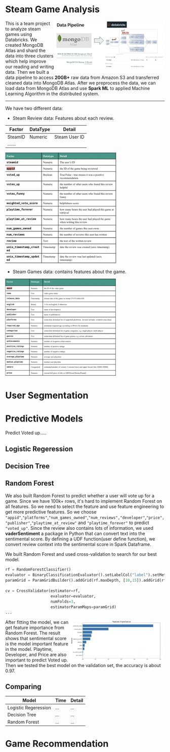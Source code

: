 # Steam Game Analysis  
  
<img src="pictures/pipeline.png" width="350" align="right">This is a team project to analyze steam games using Databricks. We created MongoDB Atlas and shard the data into three clusters which help improve our reading and writing data. Then we built a data pipeline to access **20GB+** raw data from Amazon S3 and transferred cleaned data into MongoDB Atlas. After we preprocess the data, we can load data from MongoDB Atlas and use **Spark ML** to applied Machine Learning Algorithm in the distributed system.  

-----
We have two different data:

* Steam Review data: Features about each review.  

| Factor | DataType | Detail |
|--------|--------|--------|
| SteamID| Numeric | Steam User ID|
|.......

  
<img src="pictures/review_info.png" width="350" >  

* Steam Games data: contains features about the game.
<img src="pictures/game_info.png" width="350" >
  

# User Segmentation  

# Predictive Models
Predict Voted up.....
## Logistic Regeression  

## Decision Tree  

## Random Forest  
We also built Random Forest to predict whether a user will vote up for a game. Since we have 100k+ rows, it's hard to implement Random Forest on all features. So we need to select the feature and use feature engineering to get more predictive features. So we choose `"appid"`,`"platforms"`,`"num_games_owned"`,`"num_reviews","developer"`,`"price","publisher"`,`"playtime_at_review"` and `"playtime_forever"` to predict `"voted_up"`. Since the review also contains lots of information, we used **vaderSentiment** a package in Python that can convert text into the sentimental score. By defining a UDF function(user define function), we convert review context into the sentimental score in Spark Dataframe.   

We built Random Forest and used cross-validation to search for our best model.

```python
rf = RandomForestClassifier()
evaluator = BinaryClassificationEvaluator().setLabelCol("label").setMetricName("areaUnderPR")
paramGrid = ParamGridBuilder().addGrid(rf.maxDepth, [10,15]).addGrid(rf.maxBins, [6000]).addGrid(rf.numTrees,[10,15]).build()
 
cv = CrossValidator(estimator=rf, 
                    evaluator=evaluator, 
                    numFolds=3, 
                    estimatorParamMaps=paramGrid)
...
```
 <img src="pictures/feature_importance_rf.png" width="300" align="right" >After fitting the model, we can get feature importance from Random Forest. The result shows that sentimental score is the model important feature in the model. Playtime, Developer, and Price are also important to predict Voted up. Then we tested the best model on the validation set, the accuracy is about 0.97.



## Comparing
| Model | Time | Detail |
|--------|--------|--------|
| Logistic Regeression| ... | ...|
| Decision Tree| ... | ...|
| Random Forest| ... | ...|




# Game Recommendation
